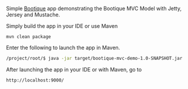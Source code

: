 Simple [Bootique](http://bootique.io) app demonstrating the Bootique MVC Model with Jetty, Jersey and Mustache.

Simply build the app in your IDE or use Maven

```
mvn clean package
```
Enter the following to launch the app in Maven.

```bash
/project/root/$ java -jar target/bootique-mvc-demo-1.0-SNAPSHOT.jar 
```

After launching the app in your IDE or with Maven, go to

```bash
http://localhost:9000/
```

